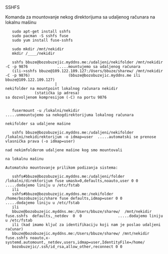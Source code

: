 SSHFS 
  
Komanda za mountovanje nekog direktorijuma sa udaljenog računara na lokalnu mašinu
       
       sudo apt-get install sshfs
       sudo pacman -S sshfs fuse
       sudo yum install fuse-sshfs
       
       sudo mkdir /mnt/nekidir
       mkdir /____/nekidir
       
       sshfs bbuze@bozobuzejic.myddns.me:/udaljeni/nekifolder /mnt/nekidir -C -p 9876             .....mountujemo sa udaljenog računara 
       (ili->sshfs bbuze@109.122.109.127:/Users/bbuze/sharew/ /mnt/nekidir -C -p 9876)                 (bbuze@bozobuzejic.myddns.me ili bbuze@109.122.109.127) 
                          |                                                                            nekifolder na mountpoint lokalnog računara nekidir
                 (statička ip adresa)                                                                  sa dozvoljenom kompresijom (-C) na portu 9876
                          
                                                                                                            
       fusermount -u /lokalni/nekidir                                                                  .....unmountujemo sa nekogdirektorijuma lokalnog računara
                                                                                                            nekifolder sa udaljene mašine
                                                                                                            
       sshfs bbuze@bozobuzejic.myddns.me:/udaljeni/nekifolder /lokalni/nekidirektorijum -o idmap=user  .....automatski se prenose vlasnička prava (-o idmap=user)
                                                                                                            nad nekimfolderom udaljene mašine kog smo mountovali
                                                                                                            na lokalnu mašinu 
                                                                                                            
    Automatsko mountovanje prilikom podizanja sistema:
    
       sshfs#bbuze@bozobuzejic.myddns.me:/udaljeni/folder /lokalni/direktorijum fuse umask=0,defaults,noauto,user 0 0    .....dodajemo liniju u /etc/fstab
       ili
       sshfs#bbuze@bozobuzejic.myddns.me:/nekifolder  /home/bozobuzejic/share fuse defaults,idmap=user 0 0               .....dodajemo liniju u /etc/fstab                                                                                                     
       ili
       bbuze@bozobuzejic.myddns.me:/Users/bbuze/sharew/  /mnt/nekidir  fuse.sshfs  defaults,_netdev  0  0                .....dodajemo liniju u /etc/fstab
       ili (kad imamo ključ za identifikaciju koji nam je poslao udaljeni računar) 
       bbuze@bozobuzejic.myddns.me:/Users/bbuze/sharew/ /mnt/nekidir  fuse.sshfs noauto,x-systemd.automount,_netdev,users,idmap=user,IdentityFile=/home/
       bozobuzejic/.ssh/id_rsa,allow_other,reconnect 0 0
       
                                       